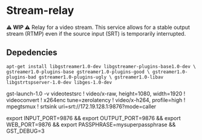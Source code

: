 # Stream-relay
**⚠️ WIP ⚠️**
Relay for a video stream. This service allows for a stable output stream (RTMP) even if the source input (SRT) is temporarily interrupted.

## Depedencies

`apt-get install libgstreamer1.0-dev libgstreamer-plugins-base1.0-dev \
      gstreamer1.0-plugins-base gstreamer1.0-plugins-good \
      gstreamer1.0-plugins-bad gstreamer1.0-plugins-ugly \
      gstreamer1.0-libav libgstrtspserver-1.0-dev libges-1.0-dev`








gst-launch-1.0 -v videotestsrc ! video/x-raw, height=1080, width=1920 ! videoconvert ! x264enc tune=zerolatency ! video/x-h264, profile=high ! mpegtsmux ! srtsink uri=srt://172.19.128.1:9876?mode=caller

export INPUT_PORT=9876 && export OUTPUT_PORT=9876 && export WEB_PORT=9876 && export PASSPHRASE=mysuperpassphrase && GST_DEBUG=3
